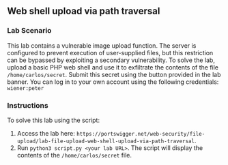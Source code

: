 ## Web shell upload via path traversal
### Lab Scenario
This lab contains a vulnerable image upload function. The server is configured to prevent execution of user-supplied files, but this restriction can be bypassed by exploiting a secondary vulnerability.
To solve the lab, upload a basic PHP web shell and use it to exfiltrate the contents of the file `/home/carlos/secret`. Submit this secret using the button provided in the lab banner.
You can log in to your own account using the following credentials: `wiener:peter`

### Instructions
To solve this lab using the script:
1. Access the lab here: `https://portswigger.net/web-security/file-upload/lab-file-upload-web-shell-upload-via-path-traversal`.
2. Run `python3 script.py <your lab URL>`. The script will display the contents of the `/home/carlos/secret` file.
